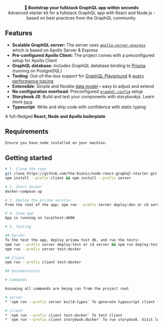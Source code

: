 <div align="center"><strong>🚀 Bootstrap your fullstack GraphQL app within seconds</strong></div>
<div align="center">Advanced starter kit for a fullstack GraphQL app with React and Node.js - based on best practices from the GraphQL community.</div>

## Features

- **Scalable GraphQL server:** The server uses [`apollo-server-express`](https://www.apollographql.com/docs/apollo-server/servers/express.html) which is based on Apollo Server & Express
- **Pre-configured Apollo Client:** The project comes with a preconfigured setup for Apollo Client
- **GraphQL database:** Includes GraphQL database binding to [Prisma](https://www.prismagraphql.com) (running on PostgreSQL)
- **Tooling**: Out-of-the-box support for [GraphQL Playground](https://github.com/prisma/graphql-playground) & [query performance tracing](https://github.com/apollographql/apollo-tracing)
- **Extensible**: Simple and flexible [data model](./database/datamodel.graphql) – easy to adjust and extend
- **No configuration overhead**: Preconfigured [`graphql-config`](https://github.com/prisma/graphql-config) setup
- **Storybook JS**: Build and test your components with storybookjs. Learn more [`here`](https://www.storybookjs.org)
- **Typescript**: Write and ship code with confidence with static typing


A full-fledged **React, Node and Apollo boilerplate**

## Requirements

```sh
Ensure you have node installed on your machine.
```

## Getting started

```sh
# 1. Clone the repo
git clone https://github.com/the-bionic/node-react-graphql-starter.git my-app && cd my-app
npm install --prefix client && npm install --prefix server 

# 2. Start docker
docker-compose up

# 3. Deploy the prisma service.
From the root of the app: npm run --prefix server deploy:dev or cd server && npm run deploy:dev

# 4. View app
App is running on localhost:4000

# 5. Testing

## Server:
To the test the app, deploy prisma test db, and run the tests:
npm run --prefix server deploy:test or cd server && npm run deploy:test
npm run --prefix server test:docker

## Client
npm run --prefix client test:docker

## Documentation

# Commands

Assuming all commands are being run from the project root

# server
* `npm run --prefix server build-types` To generate typescript client types from the graphql server. Ensure the app is running.

# client
* `npm run --prefix client test:docker` To test client
* `npm run --prefix client storybook:docker` To run storybook. Visit localhost:9009 to see it.



